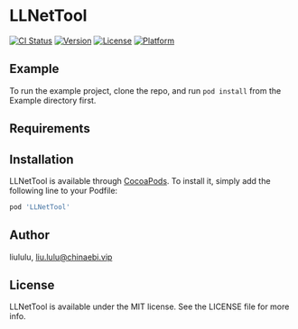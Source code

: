 # LLNetTool

[![CI Status](https://img.shields.io/travis/liululu/LLNetTool.svg?style=flat)](https://travis-ci.org/liululu/LLNetTool)
[![Version](https://img.shields.io/cocoapods/v/LLNetTool.svg?style=flat)](https://cocoapods.org/pods/LLNetTool)
[![License](https://img.shields.io/cocoapods/l/LLNetTool.svg?style=flat)](https://cocoapods.org/pods/LLNetTool)
[![Platform](https://img.shields.io/cocoapods/p/LLNetTool.svg?style=flat)](https://cocoapods.org/pods/LLNetTool)

## Example

To run the example project, clone the repo, and run `pod install` from the Example directory first.

## Requirements

## Installation

LLNetTool is available through [CocoaPods](https://cocoapods.org). To install
it, simply add the following line to your Podfile:

```ruby
pod 'LLNetTool'
```

## Author

liululu, liu.lulu@chinaebi.vip

## License

LLNetTool is available under the MIT license. See the LICENSE file for more info.
